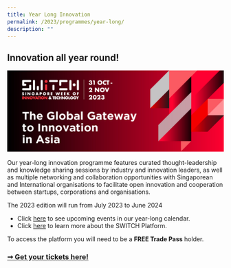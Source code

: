 ```yaml
---
title: Year Long Innovation
permalink: /2023/programmes/year-long/
description: ""
---
```

## **Innovation all year round!**

![](/images/2023/switch2023_keyvisual_final_29mar_1200x450px_v2.jpg)

Our year-long innovation programme features curated thought-leadership and knowledge sharing sessions by industry and innovation leaders, as well as multiple networking and collaboration opportunities with Singaporean and International organisations to facilitate open innovation and cooperation between startups, corporations and organisations.

The 2023 edition will run from July 2023 to June 2024

* Click [here](/example-resource/events-and-initiatives/) to see upcoming events in our year-long calendar.
* Click [here](/platform) to learn more about the SWITCH Platform.

To access the platform you will need to be a **FREE Trade Pass** holder.

### [➞ Get your tickets here!](/register)